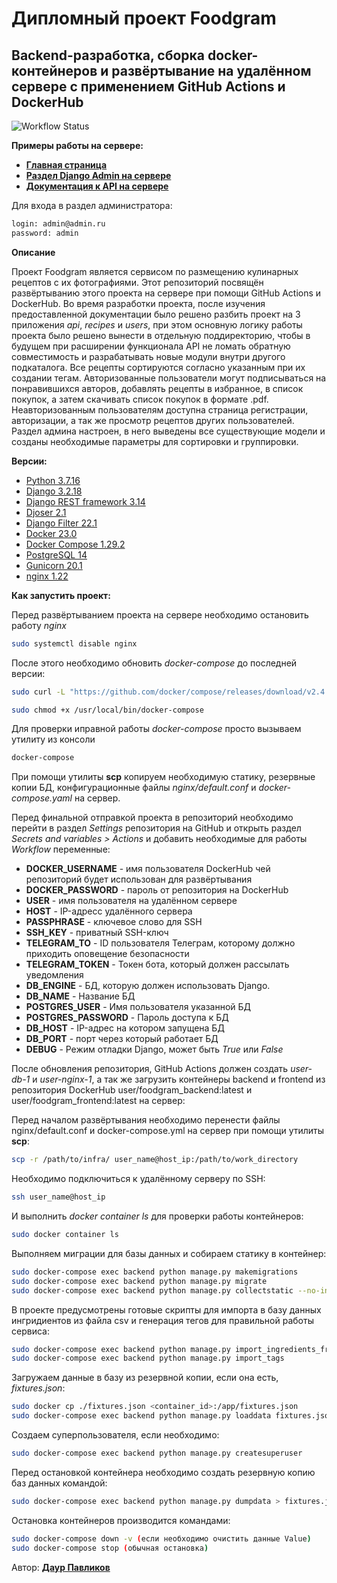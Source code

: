 # Дипломный проект Foodgram
## Backend-разработка, сборка docker-контейнеров и развёртывание на удалённом сервере с применением GitHub Actions и DockerHub
![Workflow Status](https://github.com/Koloyojik/foodgram-project-react/actions/workflows/workflow.yml/badge.svg?branch=master&event=push)

**Примеры работы на сервере:**
- [**Главная страница**](http://158.160.17.231/)
- [**Раздел Django Admin на сервере**](http://158.160.17.231/admin/)
- [**Документация к API на сервере**](http://158.160.17.231/api/docs/)

Для входа в раздел администратора:
```bash
login: admin@admin.ru
password: admin 
```

**Описание**

Проект Foodgram является сервисом по размещению кулинарных рецептов с их фотографиями.
Этот репозиторий посвящён развёртыванию этого проекта на сервере при помощи GitHub Actions и DockerHub.
Во время разработки проекта, после изучения предоставленной документации было решено разбить проект на 3 приложения *api*, *recipes* и *users*, при этом основную логику работы проекта было решено вынести в отдельную поддиректорию, чтобы в будущем при расширении функционала API не ломать обратную совместимость и разрабатывать новые модули внутри другого подкаталога.
Все рецепты сортируются согласно указанным при их создании тегам. Авторизованные пользователи могут подписываться на понравившихся авторов, добавлять рецепты в избранное, в список покупок, а затем скачивать список покупок в формате .pdf. Неавторизованным пользователям доступна страница регистрации, авторизации, а так же просмотр рецептов других пользователей. Раздел админа настроен, в него выведены все существующие модели и созданы необходимые параметры для сортировки и группировки.

**Версии:**
- [Python 3.7.16](https://www.python.org/doc/) 
- [Django 3.2.18](https://docs.djangoproject.com/en/4.1/releases/3.2.18/)
- [Django REST framework 3.14](https://www.django-rest-framework.org/)
- [Djoser 2.1](https://djoser.readthedocs.io/en/latest/introduction.html)
- [Django Filter 22.1](https://django-filter.readthedocs.io/en/main/)
- [Docker 23.0](https://docs.docker.com/)
- [Docker Compose 1.29.2](https://docs.docker.com/compose/gettingstarted/)
- [PostgreSQL 14](https://www.postgresql.org/)
- [Gunicorn 20.1](https://gunicorn.org/)
- [nginx 1.22](https://nginx.org/en/)

**Как запустить проект:**

Перед развёртыванием проекта на сервере необходимо остановить работу *nginx*
```bash
sudo systemctl disable nginx 
```

После этого необходимо обновить *docker-compose* до последней версии:
```bash
sudo curl -L "https://github.com/docker/compose/releases/download/v2.4.1/docker-compose-$(uname -s)-$(uname -m)" -o /usr/local/bin/docker-compose
```
```bash
sudo chmod +x /usr/local/bin/docker-compose
```
Для проверки иправной работы *docker-compose* просто вызываем утилиту из консоли
```bash
docker-compose
```

При помощи утилиты **scp** копируем необходимую статику, резервные копии БД, конфигурационные файлы *nginx/default.conf* и *docker-compose.yaml* на сервер.

Перед финальной отправкой проекта в репозиторий необходимо перейти в раздел *Settings* репозитория на GitHub и открыть раздел *Secrets and variables > Actions* и добавить необходимые для работы *Workflow* переменные:
- **DOCKER_USERNAME** - имя пользователя DockerHub чей репозиторий будет использован для развёртывания
- **DOCKER_PASSWORD** - пароль от репозитория на DockerHub
- **USER** - имя пользователя на удалённом сервере
- **HOST** - IP-адресс удалённого сервера
- **PASSPHRASE** - ключевое слово для SSH
- **SSH_KEY** - приватный SSH-ключ
- **TELEGRAM_TO** - ID пользователя Телеграм, которому должно приходить оповещение безопасности
- **TELEGRAM_TOKEN** - Токен бота, который должен рассылать уведомления
- **DB_ENGINE** - БД, которую должен использовать Django.
- **DB_NAME** - Название БД
- **POSTGRES_USER** - Имя пользователя указанной БД
- **POSTGRES_PASSWORD** - Пароль доступа к БД
- **DB_HOST** - IP-адрес на котором запущена БД
- **DB_PORT** - порт через который работает БД
- **DEBUG** - Режим отладки Django, может быть *True* или *False*

После обновления репозитория, GitHub Actions должен создать *user-db-1* и *user-nginx-1*, а так же загрузить контейнеры backend и frontend из репозитория DockerHub user/foodgram_backend:latest и user/foodgram_frontend:latest на сервер:

Перед началом развёртывания необходимо перенести файлы nginx/default.conf и docker-compose.yml на сервер при помощи утилиты **scp**:
```bash
scp -r /path/to/infra/ user_name@host_ip:/path/to/work_directory
```

Необходимо подключиться к удалённому серверу по SSH:
```bash
ssh user_name@host_ip
```
И выполнить *docker container ls* для проверки работы контейнеров:
```bash
sudo docker container ls
```

Выполняем миграции для базы данных и собираем статику в контейнер:
```bash
sudo docker-compose exec backend python manage.py makemigrations
sudo docker-compose exec backend python manage.py migrate
sudo docker-compose exec backend python manage.py collectstatic --no-input
```
В проекте предусмотрены готовые скрипты для импорта в базу данных ингридиентов из файла csv и генерация тегов для правильной работы сервиса:
```bash
sudo docker-compose exec backend python manage.py import_ingredients_from_csv
sudo docker-compose exec backend python manage.py import_tags
```
Загружаем данные в базу из резервной копии, если она есть, *fixtures.json*:
```bash
sudo docker cp ./fixtures.json <container_id>:/app/fixtures.json
sudo docker-compose exec backend python manage.py loaddata fixtures.json
```
Создаем суперпользователя, если необходимо:
```bash
sudo docker-compose exec backend python manage.py createsuperuser
```

Перед остановкой контейнера необходимо создать резервную копию баз данных командой:
```bash
sudo docker-compose exec backend python manage.py dumpdata > fixtures.json
```
Остановка контейнеров производится командами:
```bash
sudo docker-compose down -v (если необходимо очистить данные Value)
sudo docker-compose stop (обычная остановка)
```

Автор: [**Даур Павликов**](https://github.com/Koloyojik)